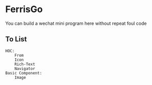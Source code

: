 # FerrisGo

You can build a wechat mini program here without repeat foul code

## To List

    HOC:
        From
        Icon
        Rich-Text
        Navigator
    Basic Component:
        Image
